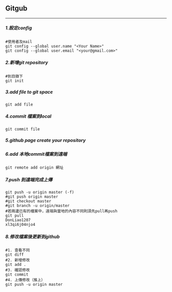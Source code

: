 ## Gitgub
---
##### 1.設定config
```
#使用者及mail
git config --global user.name "<Your Name>"
git config --global user.email "<your@gmail.com>"
```
##### 2.新增git repository
```
#到目錄下
git init
```
##### 3.add file to git space
```
git add file
```
##### 4.commit 檔案到local
```
git commit file
```
##### 5.github page create your repository
##### 6.add 本地commit檔案到遠端
```
git remote add origin 網址
```  
##### 7.push 到遠端完成上傳
```
git push -u origin master (-f)
#git push origin master
#git checkout master
#git branch -u origin/master
#若兩邊已有的檔案中，遠端與當地的內容不同則須先pull再push
git pull
DonLiao1207
xl3qi6j04njo4
```
##### 8.修改檔案後更新到github
```
#1. 查看不同
git diff
#2. 新增修改
git add .
#3. 確認修改
git commit
#4. 上傳修改（推上）
git push -u origin master 
```